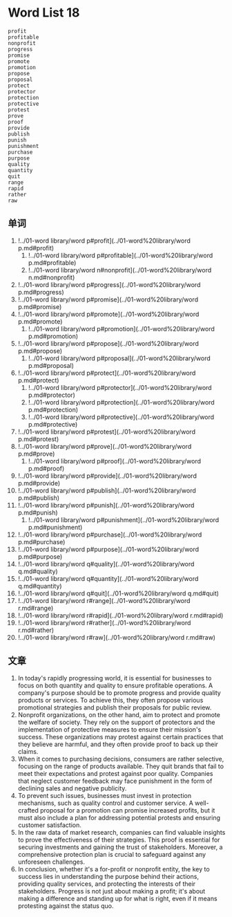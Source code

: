 # Word List 18

	profit
	profitable
	nonprofit
	progress
	promise
	promote
	promotion
	propose
	proposal
	protect
	protector
	protection
	protective
	protest
	prove
	proof
	provide
	publish
	punish
	punishment
	purchase
	purpose
	quality
	quantity
	quit
	range
	rapid
	rather
	raw

## 单词


1. !../01-word library/word p#profit](../01-word%20library/word p.md#profit)
	1. !../01-word library/word p#profitable](../01-word%20library/word p.md#profitable)
	2. !../01-word library/word n#nonprofit](../01-word%20library/word n.md#nonprofit)
2. !../01-word library/word p#progress](../01-word%20library/word p.md#progress)
3. !../01-word library/word p#promise](../01-word%20library/word p.md#promise)
4. !../01-word library/word p#promote](../01-word%20library/word p.md#promote)
	1. !../01-word library/word p#promotion](../01-word%20library/word p.md#promotion)
5. !../01-word library/word p#propose](../01-word%20library/word p.md#propose)
	1. !../01-word library/word p#proposal](../01-word%20library/word p.md#proposal)
6. !../01-word library/word p#protect](../01-word%20library/word p.md#protect)
	1. !../01-word library/word p#protector](../01-word%20library/word p.md#protector)
	2. !../01-word library/word p#protection](../01-word%20library/word p.md#protection)
	3. !../01-word library/word p#protective](../01-word%20library/word p.md#protective)
7. !../01-word library/word p#protest](../01-word%20library/word p.md#protest)
8. !../01-word library/word p#prove](../01-word%20library/word p.md#prove)
	1. !../01-word library/word p#proof](../01-word%20library/word p.md#proof)
9. !../01-word library/word p#provide](../01-word%20library/word p.md#provide)
10. !../01-word library/word p#publish](../01-word%20library/word p.md#publish)
11. !../01-word library/word p#punish](../01-word%20library/word p.md#punish)
	1. !../01-word library/word p#punishment](../01-word%20library/word p.md#punishment)
12. !../01-word library/word p#purchase](../01-word%20library/word p.md#purchase)
13. !../01-word library/word p#purpose](../01-word%20library/word p.md#purpose)
14. !../01-word library/word q#quality](../01-word%20library/word q.md#quality)
15. !../01-word library/word q#quantity](../01-word%20library/word q.md#quantity)
16. !../01-word library/word q#quit](../01-word%20library/word q.md#quit)
17. !../01-word library/word r#range](../01-word%20library/word r.md#range)
18. !../01-word library/word r#rapid](../01-word%20library/word r.md#rapid)
19. !../01-word library/word r#rather](../01-word%20library/word r.md#rather)
20. !../01-word library/word r#raw](../01-word%20library/word r.md#raw)
## 文章


1. In today's rapidly progressing world, it is essential for businesses to focus on both quantity and quality to ensure profitable operations. A company's purpose should be to promote progress and provide quality products or services. To achieve this, they often propose various promotional strategies and publish their proposals for public review.
2. Nonprofit organizations, on the other hand, aim to protect and promote the welfare of society. They rely on the support of protectors and the implementation of protective measures to ensure their mission's success. These organizations may protest against certain practices that they believe are harmful, and they often provide proof to back up their claims.
3. When it comes to purchasing decisions, consumers are rather selective, focusing on the range of products available. They quit brands that fail to meet their expectations and protest against poor quality. Companies that neglect customer feedback may face punishment in the form of declining sales and negative publicity.
4. To prevent such issues, businesses must invest in protection mechanisms, such as quality control and customer service. A well-crafted proposal for a promotion can promise increased profits, but it must also include a plan for addressing potential protests and ensuring customer satisfaction.
5. In the raw data of market research, companies can find valuable insights to prove the effectiveness of their strategies. This proof is essential for securing investments and gaining the trust of stakeholders. Moreover, a comprehensive protection plan is crucial to safeguard against any unforeseen challenges.
6. In conclusion, whether it's a for-profit or nonprofit entity, the key to success lies in understanding the purpose behind their actions, providing quality services, and protecting the interests of their stakeholders. Progress is not just about making a profit; it's about making a difference and standing up for what is right, even if it means protesting against the status quo.
